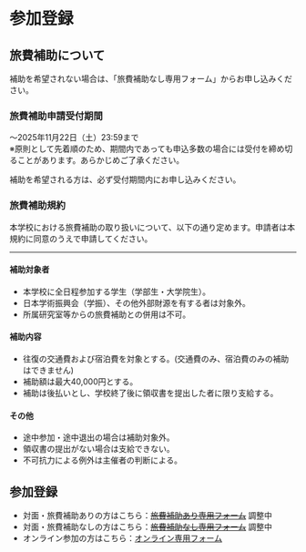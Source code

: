 # 参加登録

## 旅費補助について
補助を希望されない場合は、「旅費補助なし専用フォーム」からお申し込みください。

### 旅費補助申請受付期間
〜2025年11月22日（土）23:59まで  
※原則として先着順のため、期間内であっても申込多数の場合には受付を締め切ることがあります。あらかじめご了承ください。

補助を希望される方は、必ず受付期間内にお申し込みください。

### 旅費補助規約
本学校における旅費補助の取り扱いについて、以下の通り定めます。申請者は本規約に同意のうえで申請してください。

---
#### 補助対象者
- 本学校に全日程参加する学生（学部生・大学院生）。
- 日本学術振興会（学振）、その他外部財源を有する者は対象外。
- 所属研究室等からの旅費補助との併用は不可。

#### 補助内容
- 往復の交通費および宿泊費を対象とする。(交通費のみ、宿泊費のみの補助はできません)
- 補助額は最大40,000円とする。
- 補助は後払いとし、学校終了後に領収書を提出した者に限り支給する。

#### その他
- 途中参加・途中退出の場合は補助対象外。
- 領収書の提出がない場合は支給できない。
- 不可抗力による例外は主催者の判断による。

## 参加登録

- 対面・旅費補助ありの方はこちら：~~[旅費補助あり専用フォーム](https://forms.gle/aAY2NtLjEe6EqXSd9 )~~ 調整中
- 対面・旅費補助なしの方はこちら：~~[旅費補助なし専用フォーム](https://forms.gle/fHdbD1T8syMgAqybA)~~ 調整中
- オンライン参加の方はこちら：[オンライン専用フォーム](https://forms.gle/5mNvLMY6EiCzFKdU8)
